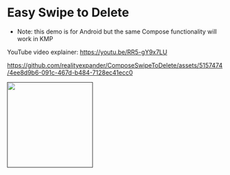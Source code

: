 # Easy Swipe to Delete
- Note: this demo is for Android but the same Compose functionality will work in KMP

YouTube video explainer: https://youtu.be/RR5-gY9x7LU

https://github.com/realityexpander/ComposeSwipeToDelete/assets/5157474/4ee8d9b6-091c-467d-b484-7128ec41ecc0

[<img src="https://github.com/realityexpander/ComposeSwipeToDelete/assets/5157474/4f0eca43-259f-43c5-9c06-c946e6945ef6" width="200">]()
